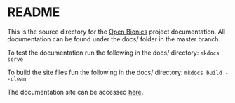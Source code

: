 # README

This is the source directory for the [Open Bionics](https://www.openbionics.com/) project documentation.
All documentation can be found under the docs/ folder in the master branch.

To test the documentation run the following in the docs/ directory:
`mkdocs serve`

To build the site files fun the following in the docs/ directory:
`mkdocs build --clean`

The documentation site can be accessed [here](https://devonh.github.io/open-bionics.github.io/).
